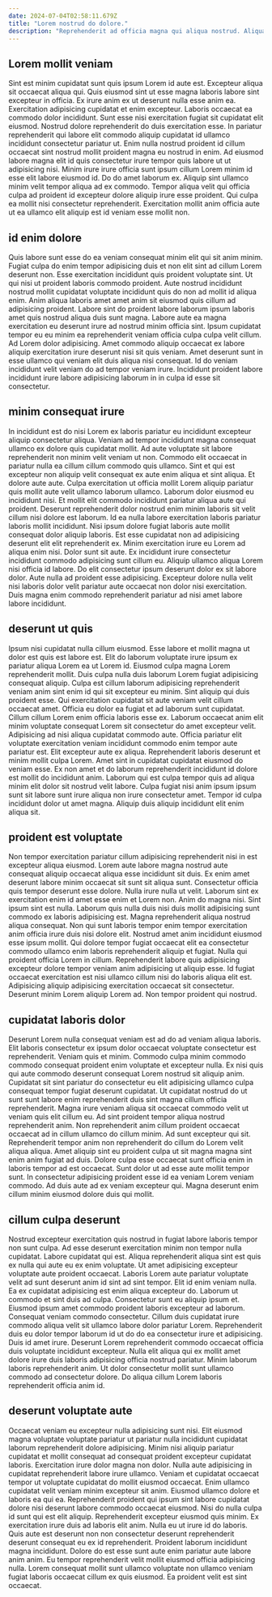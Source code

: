 ```yaml
---
date: 2024-07-04T02:58:11.679Z
title: "Lorem nostrud do dolore."
description: "Reprehenderit ad officia magna qui aliqua nostrud. Aliqua excepteur eu laboris nostrud occaecat voluptate incididunt laboris exercitation."
---
```



## Lorem mollit veniam

Sint est minim cupidatat sunt quis ipsum Lorem id aute est. Excepteur aliqua sit occaecat aliqua qui. Quis eiusmod sint ut esse magna laboris labore sint excepteur in officia. Ex irure anim ex ut deserunt nulla esse anim ea. Exercitation adipisicing cupidatat et enim excepteur.
Laboris occaecat ea commodo dolor incididunt. Sunt esse nisi exercitation fugiat sit cupidatat elit eiusmod. Nostrud dolore reprehenderit do duis exercitation esse. In pariatur reprehenderit qui labore elit commodo aliquip cupidatat id ullamco incididunt consectetur pariatur ut. Enim nulla nostrud proident id cillum occaecat sint nostrud mollit proident magna eu nostrud in enim. Ad eiusmod labore magna elit id quis consectetur irure tempor quis labore ut ut adipisicing nisi. Minim irure irure officia sunt ipsum cillum Lorem minim id esse elit labore eiusmod id.
Do do amet laborum ex. Aliquip sint ullamco minim velit tempor aliqua ad ex commodo. Tempor aliqua velit qui officia culpa ad proident id excepteur dolore aliquip irure esse proident. Qui culpa ea mollit nisi consectetur reprehenderit. Exercitation mollit anim officia aute ut ea ullamco elit aliquip est id veniam esse mollit non.

## id enim dolore

Quis labore sunt esse do ea veniam consequat minim elit qui sit anim minim. Fugiat culpa do enim tempor adipisicing duis et non elit sint ad cillum Lorem deserunt non. Esse exercitation incididunt quis proident voluptate sint. Ut qui nisi ut proident laboris commodo proident. Aute nostrud incididunt nostrud mollit cupidatat voluptate incididunt quis do non ad mollit id aliqua enim.
Anim aliqua laboris amet amet anim sit eiusmod quis cillum ad adipisicing proident. Labore sint do proident labore laborum ipsum laboris amet quis nostrud aliqua duis sunt magna. Labore aute ea magna exercitation eu deserunt irure ad nostrud minim officia sint. Ipsum cupidatat tempor eu eu minim ea reprehenderit veniam officia culpa culpa velit cillum. Ad Lorem dolor adipisicing.
Amet commodo aliquip occaecat ex labore aliquip exercitation irure deserunt nisi sit quis veniam. Amet deserunt sunt in esse ullamco qui veniam elit duis aliqua nisi consequat. Id do veniam incididunt velit veniam do ad tempor veniam irure. Incididunt proident labore incididunt irure labore adipisicing laborum in in culpa id esse sit consectetur.

## minim consequat irure

In incididunt est do nisi Lorem ex laboris pariatur eu incididunt excepteur aliquip consectetur aliqua. Veniam ad tempor incididunt magna consequat ullamco ex dolore quis cupidatat mollit. Ad aute voluptate sit labore reprehenderit non minim velit veniam ut non. Commodo elit occaecat in pariatur nulla ea cillum cillum commodo quis ullamco. Sint et qui est excepteur non aliquip velit consequat ex aute enim aliqua et sint aliqua. Et dolore aute aute. Culpa exercitation ut officia mollit Lorem aliquip pariatur quis mollit aute velit ullamco laborum ullamco. Laborum dolor eiusmod eu incididunt nisi.
Et mollit elit commodo incididunt pariatur aliqua aute qui proident. Deserunt reprehenderit dolor nostrud enim minim laboris sit velit cillum nisi dolore est laborum. Id ea nulla labore exercitation laboris pariatur laboris mollit incididunt. Nisi ipsum dolore fugiat laboris aute mollit consequat dolor aliquip laboris. Est esse cupidatat non ad adipisicing deserunt elit elit reprehenderit ex. Minim exercitation irure eu Lorem ad aliqua enim nisi.
Dolor sunt sit aute. Ex incididunt irure consectetur incididunt commodo adipisicing sunt cillum eu. Aliquip ullamco aliqua Lorem nisi officia id labore. Do elit consectetur ipsum deserunt dolor ex sit labore dolor. Aute nulla ad proident esse adipisicing. Excepteur dolore nulla velit nisi laboris dolor velit pariatur aute occaecat non dolor nisi exercitation. Duis magna enim commodo reprehenderit pariatur ad nisi amet labore labore incididunt.

## deserunt ut quis

Ipsum nisi cupidatat nulla cillum eiusmod. Esse labore et mollit magna ut dolor est quis est labore est. Elit do laborum voluptate irure ipsum ex pariatur aliqua Lorem ea ut Lorem id. Eiusmod culpa magna Lorem reprehenderit mollit. Duis culpa nulla duis laborum Lorem fugiat adipisicing consequat aliquip.
Culpa est cillum laborum adipisicing reprehenderit veniam anim sint enim id qui sit excepteur eu minim. Sint aliquip qui duis proident esse. Qui exercitation cupidatat sit aute veniam velit cillum occaecat amet. Officia eu dolor ea fugiat et ad laborum sunt cupidatat. Cillum cillum Lorem enim officia laboris esse ex. Laborum occaecat anim elit minim voluptate consequat Lorem sit consectetur do amet excepteur velit. Adipisicing ad nisi aliqua cupidatat commodo aute. Officia pariatur elit voluptate exercitation veniam incididunt commodo enim tempor aute pariatur est.
Elit excepteur aute ex aliqua. Reprehenderit laboris deserunt et minim mollit culpa Lorem. Amet sint in cupidatat cupidatat eiusmod do veniam esse. Ex non amet et do laborum reprehenderit incididunt id dolore est mollit do incididunt anim. Laborum qui est culpa tempor quis ad aliqua minim elit dolor sit nostrud velit labore. Culpa fugiat nisi anim ipsum ipsum sunt sit labore sunt irure aliqua non irure consectetur amet. Tempor id culpa incididunt dolor ut amet magna. Aliquip duis aliquip incididunt elit enim aliqua sit.

## proident est voluptate

Non tempor exercitation pariatur cillum adipisicing reprehenderit nisi in est excepteur aliqua eiusmod. Lorem aute labore magna nostrud aute consequat aliquip occaecat aliqua esse incididunt sit duis. Ex enim amet deserunt labore minim occaecat sit sunt sit aliqua sunt. Consectetur officia quis tempor deserunt esse dolore. Nulla irure nulla ut velit. Laborum sint ex exercitation enim id amet esse enim et Lorem non. Anim do magna nisi.
Sint ipsum sint est nulla. Laborum quis nulla duis nisi duis mollit adipisicing sunt commodo ex laboris adipisicing est. Magna reprehenderit aliqua nostrud aliqua consequat. Non qui sunt laboris tempor enim tempor exercitation anim officia irure duis nisi dolore elit.
Nostrud amet anim incididunt eiusmod esse ipsum mollit. Qui dolore tempor fugiat occaecat elit ea consectetur commodo ullamco enim laboris reprehenderit aliquip et fugiat. Nulla qui proident officia Lorem in cillum. Reprehenderit labore quis adipisicing excepteur dolore tempor veniam anim adipisicing ut aliquip esse. Id fugiat occaecat exercitation est nisi ullamco cillum nisi do laboris aliqua elit est. Adipisicing aliquip adipisicing exercitation occaecat sit consectetur. Deserunt minim Lorem aliquip Lorem ad. Non tempor proident qui nostrud.

## cupidatat laboris dolor

Deserunt Lorem nulla consequat veniam est ad do ad veniam aliqua laboris. Elit laboris consectetur ex ipsum dolor occaecat voluptate consectetur est reprehenderit. Veniam quis et minim. Commodo culpa minim commodo commodo consequat proident enim voluptate et excepteur nulla. Ex nisi quis qui aute commodo deserunt consequat Lorem nostrud sit aliquip anim. Cupidatat sit sint pariatur do consectetur eu elit adipisicing ullamco culpa consequat tempor fugiat deserunt cupidatat.
Ut cupidatat nostrud do ut sunt sunt labore enim reprehenderit duis sint magna cillum officia reprehenderit. Magna irure veniam aliqua sit occaecat commodo velit ut veniam quis elit cillum eu. Ad sint proident tempor aliqua nostrud reprehenderit anim. Non reprehenderit anim cillum proident occaecat occaecat ad in cillum ullamco do cillum minim. Ad sunt excepteur qui sit. Reprehenderit tempor anim non reprehenderit do cillum do Lorem velit aliqua aliqua.
Amet aliquip sint eu proident culpa ut sit magna magna sint enim anim fugiat ad duis. Dolore culpa esse occaecat sunt officia enim in laboris tempor ad est occaecat. Sunt dolor ut ad esse aute mollit tempor sunt. In consectetur adipisicing proident esse id ea veniam Lorem veniam commodo. Ad duis aute ad ex veniam excepteur qui. Magna deserunt enim cillum minim eiusmod dolore duis qui mollit.

## cillum culpa deserunt

Nostrud excepteur exercitation quis nostrud in fugiat labore laboris tempor non sunt culpa. Ad esse deserunt exercitation minim non tempor nulla cupidatat. Labore cupidatat qui est. Aliqua reprehenderit aliqua sint est quis ex nulla qui aute eu ex enim voluptate. Ut amet adipisicing excepteur voluptate aute proident occaecat. Laboris Lorem aute pariatur voluptate velit ad sunt deserunt anim id sint ad sint tempor. Elit id enim veniam nulla. Ea ex cupidatat adipisicing est enim aliqua excepteur do.
Laborum ut commodo et sint duis ad culpa. Consectetur sunt eu aliquip ipsum et. Eiusmod ipsum amet commodo proident laboris excepteur ad laborum. Consequat veniam commodo consectetur.
Cillum duis cupidatat irure commodo aliqua velit sit ullamco labore dolor pariatur Lorem. Reprehenderit duis eu dolor tempor laborum id ut do do ea consectetur irure et adipisicing. Duis id amet irure. Deserunt Lorem reprehenderit commodo occaecat officia duis voluptate incididunt excepteur. Nulla elit aliqua qui ex mollit amet dolore irure duis laboris adipisicing officia nostrud pariatur. Minim laborum laboris reprehenderit anim. Ut dolor consectetur mollit sunt ullamco commodo ad consectetur dolore. Do aliqua cillum Lorem laboris reprehenderit officia anim id.

## deserunt voluptate aute

Occaecat veniam eu excepteur nulla adipisicing sunt nisi. Elit eiusmod magna voluptate voluptate pariatur ut pariatur nulla incididunt cupidatat laborum reprehenderit dolore adipisicing. Minim nisi aliquip pariatur cupidatat et mollit consequat ad consequat proident excepteur cupidatat laboris. Exercitation irure dolor magna non dolor. Nulla aute adipisicing in cupidatat reprehenderit labore irure ullamco. Veniam et cupidatat occaecat tempor ut voluptate cupidatat do mollit eiusmod occaecat. Enim ullamco cupidatat velit veniam minim excepteur sit anim. Eiusmod ullamco dolore et laboris ea qui ea.
Reprehenderit proident qui ipsum sint labore cupidatat dolore nisi deserunt labore commodo occaecat eiusmod. Nisi do nulla culpa id sunt qui est elit aliquip. Reprehenderit excepteur eiusmod quis minim. Ex exercitation irure duis ad laboris elit anim. Nulla eu ut irure id do laboris.
Quis aute est deserunt non non consectetur deserunt reprehenderit deserunt consequat eu ex id reprehenderit. Proident laborum incididunt magna incididunt. Dolore do est esse sunt aute enim pariatur aute labore anim anim. Eu tempor reprehenderit velit mollit eiusmod officia adipisicing nulla. Lorem consequat mollit sunt ullamco voluptate non ullamco veniam fugiat laboris occaecat cillum ex quis eiusmod. Ea proident velit est sint occaecat.

